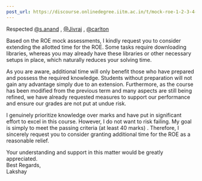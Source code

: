 ```yaml
---
post_url: https://discourse.onlinedegree.iitm.ac.in/t/mock-roe-1-2-3-4-tds-jan-2025/168449/66
---
```

Respected [@s.anand](/u/s.anand) , [@Jivraj](/u/jivraj) , [@carlton](/u/carlton)

Based on the ROE mock assessments, I kindly request you to consider extending the allotted time for the ROE. Some tasks require downloading libraries, whereas you may already have these libraries or other necessary setups in place, which naturally reduces your solving time.

As you are aware, additional time will only benefit those who have prepared and possess the required knowledge. Students without preparation will not gain any advantage simply due to an extension. Furthermore, as the course has been modified from the previous term and many aspects are still being refined, we have already requested measures to support our performance and ensure our grades are not put at undue risk.

I genuinely prioritize knowledge over marks and have put in significant effort to excel in this course. However, I do not want to risk failing. My goal is simply to meet the passing criteria (at least 40 marks) . Therefore, I sincerely request you to consider granting additional time for the ROE as a reasonable relief.

Your understanding and support in this matter would be greatly appreciated.  
Best Regards,  
Lakshay